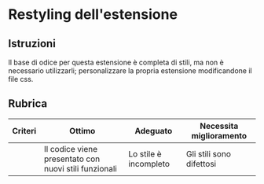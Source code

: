 # Restyling dell'estensione

## Istruzioni

Il base di odice per questa estensione è completa di stili, ma non è necessario utilizzarli; personalizzare la propria estensione modificandone il file css.

## Rubrica

| Criteri | Ottimo                                                | Adeguato              | Necessita miglioramento  |
| ------- | ----------------------------------------------------- | --------------------- | ------------------------ |
|         | Il codice viene presentato con nuovi stili funzionali | Lo stile è incompleto | Gli stili sono difettosi |
